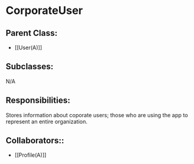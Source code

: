 # CorporateUser

## Parent Class:
- [[User(A)]]

## Subclasses:
N/A

## Responsibilities:
Stores information about coporate users; those who are using the app to represent an entire organization.

## Collaborators::
- [[Profile(A)]]